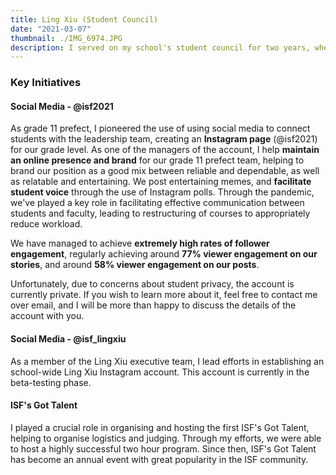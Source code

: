 ```yaml
---
title: Ling Xiu (Student Council)
date: "2021-03-07"
thumbnail: ./IMG_6974.JPG
description: I served on my school's student council for two years, where I pioneered and pushed for use of social media to increase student engagement and student voice.
---
```


### Key Initiatives
#### Social Media - @isf2021
As grade 11 prefect, I pioneered the use of using social media to connect students with the leadership team, creating an **Instagram page** (@isf2021) for our grade level. As one of the managers of the account, I help **maintain an online presence and brand** for our grade 11 prefect team, helping to brand our position as a good mix between reliable and dependable, as well as relatable and entertaining. We post entertaining memes, and **facilitate student voice** through the use of Instagram polls. Through the pandemic, we've played a key role in facilitating effective communication between students and faculty, leading to restructuring of courses to appropriately reduce workload.

We have managed to achieve **extremely high rates of follower engagement**, regularly achieving around **77% viewer engagement on our stories**, and around **58% viewer engagement on our posts**.

Unfortunately, due to concerns about student privacy, the account is currently private. If you wish to learn more about it, feel free to contact me over email, and I will be more than happy to discuss the details of the account with you.

#### Social Media - @isf_lingxiu
As a member of the Ling Xiu executive team, I lead efforts in establishing an school-wide Ling Xiu Instagram account. This account is currently in the beta-testing phase.

#### ISF's Got Talent
I played a crucial role in organising and hosting the first ISF's Got Talent, helping to organise logistics and judging. Through my efforts, we were able to host a highly successful two hour program. Since then, ISF's Got Talent has become an annual event with great popularity in the ISF community.
